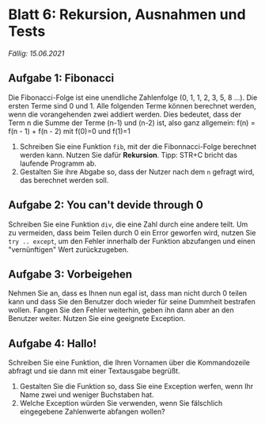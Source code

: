 # Blatt 6: Rekursion, Ausnahmen und Tests

*Fällig: 15.06.2021*

## Aufgabe 1: Fibonacci
Die Fibonacci-Folge ist eine unendliche Zahlenfolge (0, 1, 1, 2, 3, 5, 8 ...). Die ersten Terme sind 0 und 1. Alle folgenden Terme können berechnet werden, wenn die vorangehenden zwei addiert werden. Dies bedeutet, dass der Term n die Summe der Terme (n-1) und (n-2) ist, also ganz allgemein: f(n) = f(n - 1) + f(n - 2) mit f(0)=0 und f(1)=1

1. Schreiben Sie eine Funktion `fib`, mit der die Fibonnacci-Folge berechnet werden kann. Nutzen Sie dafür **Rekursion**. Tipp: STR+C bricht das laufende Programm ab.
2. Gestalten Sie ihre Abgabe so, dass der Nutzer nach dem `n` gefragt wird, das berechnet werden soll.

## Aufgabe 2: You can't devide through 0
Schreiben Sie eine Funktion `div`, die eine Zahl durch eine andere teilt. Um zu vermeiden, dass beim Teilen durch 0 ein Error geworfen wird, nutzen Sie `try .. except`, um den Fehler innerhalb der Funktion abzufangen und einen "vernünftigen" Wert zurückzugeben.

## Aufgabe 3: Vorbeigehen
Nehmen Sie an, dass es Ihnen nun egal ist, dass man nicht durch 0 teilen kann und dass Sie den Benutzer doch wieder für seine Dummheit bestrafen wollen. Fangen Sie den Fehler weiterhin, geben ihn dann aber an den Benutzer weiter. Nutzen Sie eine geeignete Exception.

## Aufgabe 4: Hallo!
Schreiben Sie eine Funktion, die Ihren Vornamen über die Kommandozeile abfragt und sie dann mit einer Textausgabe begrüßt.
1. Gestalten Sie die Funktion so, dass Sie eine Exception werfen, wenn Ihr Name zwei und weniger Buchstaben hat.
2. Welche Exception würden Sie verwenden, wenn Sie fälschlich eingegebene Zahlenwerte abfangen wollen?
